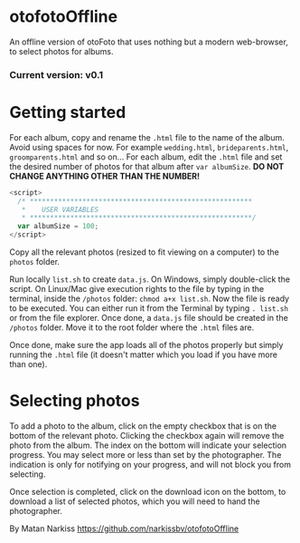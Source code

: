 # otofotoOffline
An offline version of otoFoto that uses nothing but a modern web-browser, to select photos for albums.

### Current version: v0.1

# Getting started
For each album, copy and rename the `.html` file to the name of the album. Avoid using spaces for now. For example `wedding.html`, `brideparents.html`, `groomparents.html` and so on...
For each album, edit the `.html` file and set the desired number of photos for that album after `var albumSize`. **DO NOT CHANGE ANYTHING OTHER THAN THE NUMBER!**
```javascript
<script>
  /* *******************************************************
   *	USER VARIABLES
   * *******************************************************/
  var albumSize = 100;
</script>
```
Copy all the relevant photos (resized to fit viewing on a computer) to the `photos` folder.

Run locally `list.sh` to create `data.js`. On Windows, simply double-click the script. On Linux/Mac give execution rights to the file by typing in the terminal, inside the `/photos` folder: `chmod a+x list.sh`. Now the file is ready to be executed. You can either run it from the Terminal by typing `. list.sh` or from the file explorer. Once done, a `data.js` file should be created in the `/photos` folder. Move it to the root folder where the `.html` files are.

Once done, make sure the app loads all of the photos properly but simply running the `.html` file (it doesn't matter which you load if you have more than one).

# Selecting photos
To add a photo to the album, click on the empty checkbox that is on the bottom of the relevant photo. Clicking the checkbox again will remove the photo from the album. The index on the bottom will indicate your selection progress. You may select more or less than set by the photographer. The indication is only for notifying on your progress, and will not block you from selecting.

Once selection is completed, click on the download icon on the bottom, to download a list of selected photos, which you will need to hand the photographer.

By Matan Narkiss https://github.com/narkissbv/otofotoOffline
